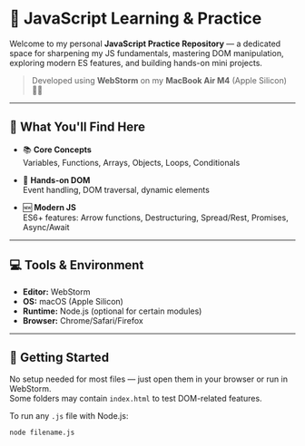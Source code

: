 # 🧠 JavaScript Learning & Practice

Welcome to my personal **JavaScript Practice Repository** — a dedicated space for sharpening my JS fundamentals, mastering DOM manipulation, exploring modern ES features, and building hands-on mini projects.

> Developed using **WebStorm** on my **MacBook Air M4** (Apple Silicon) 🧑‍💻

---

## 🧩 What You'll Find Here

- 📚 **Core Concepts**  
  Variables, Functions, Arrays, Objects, Loops, Conditionals

- 🧪 **Hands-on DOM**  
  Event handling, DOM traversal, dynamic elements

<!-- - 🚀 **Mini Projects**  
  To-Do App, Calculator, Counter, etc.-->

- 🆕 **Modern JS**  
  ES6+ features: Arrow functions, Destructuring, Spread/Rest, Promises, Async/Await

---

## 💻 Tools & Environment

- **Editor:** WebStorm  
- **OS:** macOS (Apple Silicon)  
- **Runtime:** Node.js (optional for certain modules)  
- **Browser:** Chrome/Safari/Firefox

---

## 🚀 Getting Started

No setup needed for most files — just open them in your browser or run in WebStorm.  
Some folders may contain `index.html` to test DOM-related features.

To run any `.js` file with Node.js:
```bash
node filename.js
```
